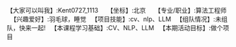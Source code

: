 【大家可以叫我】:Kent0727_1113    
【坐标】:北京    
【专业/职业】:算法工程师   
【兴趣爱好】:羽毛球，睡觉   
【项目技能】:cv、nlp、LLM   
【组队情况】:未组队，快来一起!   
【本课程学习基础】:CV、NLP、LLM  
【本期活动目标】:做个项目   